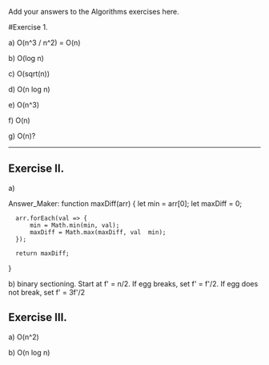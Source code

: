 Add your answers to the Algorithms exercises here.

#Exercise 1.

a) O(n^3 / n^2) = O(n)

b) O(log n)

c) O(sqrt(n))

d) O(n log n)

e) O(n^3)

f) O(n)

g) O(n)?

---

## Exercise II.

a)

Answer_Maker:
function maxDiff(arr) {
let min = arr[0];
let maxDiff = 0;

      arr.forEach(val => {
          min = Math.min(min, val);
          maxDiff = Math.max(maxDiff, val  min);
      });

      return maxDiff;

}

b) binary sectioning. Start at f' = n/2. If egg breaks, set f' = f'/2. If egg does not break, set f' = 3f'/2

## Exercise III.

a) O(n^2)

b) O(n log n)
